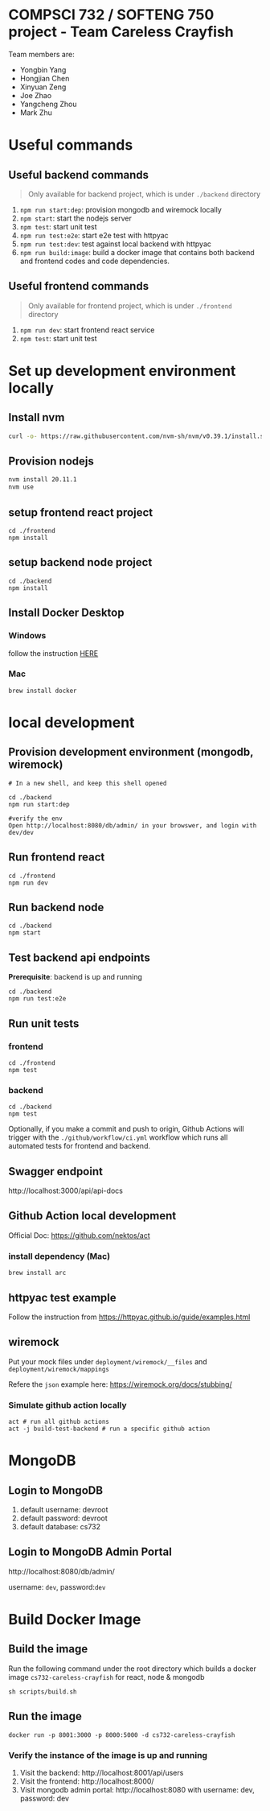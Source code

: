 # COMPSCI 732 / SOFTENG 750 project - Team Careless Crayfish
Team members are:

- Yongbin Yang
- Hongjian Chen
- Xinyuan Zeng
- Joe Zhao
- Yangcheng Zhou
- Mark Zhu

# Useful commands
## Useful backend commands
>
> Only available for backend project, which is under `./backend` directory

1. `npm run start:dep`: provision mongodb and wiremock locally
1. `npm start`: start the nodejs server
1. `npm test`: start unit test
1. `npm run test:e2e`: start e2e test with httpyac
1. `npm run test:dev`: test against local backend with httpyac
1. `npm run build:image`: build a docker image that contains both backend and frontend codes and code dependencies.

## Useful frontend commands
>
> Only available for frontend project, which is under `./frontend` directory

1. `npm run dev`: start frontend react service
1. `npm test`: start unit test

# Set up development environment locally

## Install nvm

```bash
curl -o- https://raw.githubusercontent.com/nvm-sh/nvm/v0.39.1/install.sh | bash
```

## Provision nodejs

```bash
nvm install 20.11.1
nvm use
```

## setup frontend react project

```
cd ./frontend
npm install
```

## setup backend node project
```
cd ./backend
npm install
```

## Install Docker Desktop

### Windows
follow the instruction [HERE](https://docs.docker.com/desktop/install/windows-install/#:~:text=Download%20the%20installer%20using%20the,Program%20Files%5CDocker%5CDocker%20)

### Mac
```
brew install docker
```

# local development

## Provision development environment (mongodb, wiremock)
```
# In a new shell, and keep this shell opened

cd ./backend
npm run start:dep

#verify the env
Open http://localhost:8080/db/admin/ in your browswer, and login with dev/dev
```

## Run frontend react
```
cd ./frontend
npm run dev
```

## Run backend node
```
cd ./backend
npm start
```

## Test backend api endpoints

**Prerequisite**: backend is up and running
```
cd ./backend
npm run test:e2e
```

## Run unit tests

### frontend
```
cd ./frontend
npm test
```

### backend
```
cd ./backend
npm test
```

Optionally, if you make a commit and push to origin, Github Actions will trigger with the `./github/workflow/ci.yml` workflow which runs all automated tests for frontend and backend.

## Swagger endpoint
http://localhost:3000/api/api-docs

## Github Action local development
Official Doc: https://github.com/nektos/act
### install dependency (Mac)
```
brew install arc
```

## httpyac test example
Follow the instruction from https://httpyac.github.io/guide/examples.html

## wiremock 
Put your mock files under `deployment/wiremock/__files` and `deployment/wiremock/mappings`

Refere the `json` example here: https://wiremock.org/docs/stubbing/

### Simulate github action locally
```
act # run all github actions
act -j build-test-backend # run a specific github action
```

# MongoDB

## Login to MongoDB 
1. default username: devroot
1. default password: devroot
1. default database: cs732

## Login to MongoDB Admin Portal

http://localhost:8080/db/admin/

username: `dev`, password:`dev`

# Build Docker Image

## Build the image
Run the following command under the root directory which builds a docker image `cs732-careless-crayfish` for react, node & mongodb

```
sh scripts/build.sh
```

## Run the image

```
docker run -p 8001:3000 -p 8000:5000 -d cs732-careless-crayfish
```

### Verify the instance of the image is up and running

1. Visit the backend: http://localhost:8001/api/users
2. Visit the frontend: http://localhost:8000/
3. Visit mongodb admin portal: http://localhost:8080 with username: dev, password: dev

